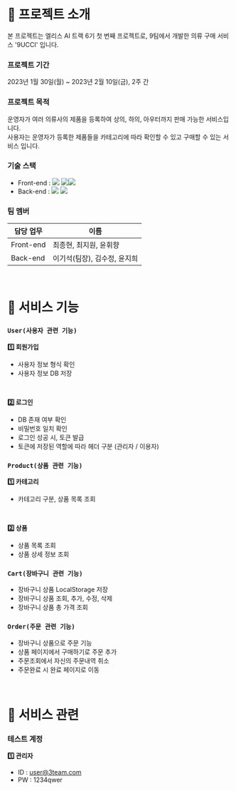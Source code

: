 # :handbag: 프로젝트 소개
본 프로젝트는 엘리스 AI 트랙 6기 첫 번째 프로젝트로, 9팀에서 개발한 의류 구매 서비스 '9UCCI' 입니다.


### 프로젝트 기간
2023년 1월 30일(월) ~ 2023년 2월 10일(금), 2주 간


### 프로젝트 목적
운영자가 여러 의류사의 제품을 등록하여 상의, 하의, 아우터까지 판매 가능한 서비스입니다.
<br>
사용자는 운영자가 등록한 제품들을 카테고리에 따라 확인할 수 있고 구매할 수 있는 서비스 입니다.


### 기술 스택
 - Front-end : <img src="https://img.shields.io/badge/javascript-F7DF1E?style=for-the-badge&logo=javascript&logoColor=black"> <img src="https://img.shields.io/badge/react-61DAFB?style=for-the-badge&logo=react&logoColor=black"><img src="https://img.shields.io/badge/styledcomponents-DB7093?style=for-the-badge&logo=styledcomponents&logoColor=black">
 - Back-end  : <img src="https://img.shields.io/badge/node.js-339933?style=for-the-badge&logo=Node.js&logoColor=black"> <img src="https://img.shields.io/badge/mongoDB-47A248?style=for-the-badge&logo=MongoDB&logoColor=white">


### 팀 멤버
| 담당 업무 | 이름 |
| ------ | ------ |
| Front-end | 최종현, 최지원, 윤휘향 |
| Back-end | 이기석(팀장), 김수정, 윤지희 |

<br/>

# :handbag: 서비스 기능
### `User(사용자 관련 기능)`
**:one: 회원가입**

 - 사용자 정보 형식 확인
 - 사용자 정보 DB 저장

<br/>

**:two: 로그인**
 - DB 존재 여부 확인
 - 비밀번호 일치 확인
 - 로그인 성공 시, 토큰 발급
 - 토큰에 저장된 역할에 따라 헤더 구분 (관리자 / 이용자)


### `Product(상품 관련 기능)`
**:one: 카테고리**
 - 카테고리 구분, 상품 목록 조회

<br/>

**:two: 상품**
 - 상품 목록 조회
 - 상품 상세 정보 조회

### `Cart(장바구니 관련 기능)`
 - 장바구니 상품 LocalStorage 저장
 - 장바구니 상품 조회, 추가, 수정, 삭제
 - 장바구니 상품 총 가격 조회

### `Order(주문 관련 기능)`
 - 장바구니 상품으로 주문 기능
 - 상품 페이지에서 구매하기로 주문 추가
 - 주문조회에서 자신의 주문내역 취소
 - 주문완료 시 완료 페이지로 이동

<br/>

# :handbag: 서비스 관련
### 테스트 계정
 **:one: 관리자**
 - ID : user@3team.com
 - PW : 1234qwer
